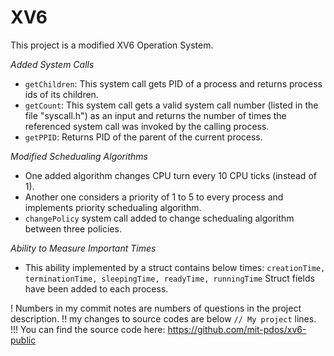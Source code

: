 # XV6
This project is a modified XV6 Operation System.

*Added System Calls*
* ```getChildren```: This system call gets PID of a process and returns process ids of its children.
* ```getCount```: This system call gets a valid system call number (listed in the file "syscall.h") as an input and returns the
number of times the referenced system call was invoked by the calling process.
* ```getPPID```: Returns PID of the parent of the current process.

*Modified Schedualing Algorithms*
* One added algorithm changes CPU turn every 10 CPU ticks (instead of 1).
* Another one considers a priority of 1 to 5 to every process and implements priority schedualing algorithm.
* ```changePolicy``` system call added to change schedualing algorithm between three policies.

*Ability to Measure Important Times*
* This ability implemented by a struct contains below times:
```creationTime, terminationTime, sleepingTime, readyTime, runningTime```
Struct fields have been added to each process.


! Numbers in my commit notes are numbers of questions in the project description.
!! my changes to source codes are below ```// My project``` lines.
!!! You can find the source code here: https://github.com/mit-pdos/xv6-public
